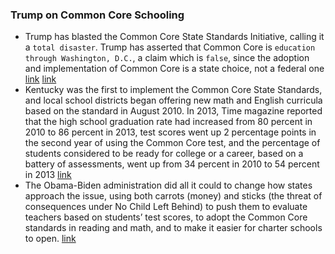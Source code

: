 ### Trump on Common Core Schooling
- Trump has blasted the Common Core State Standards Initiative, calling it a `total disaster`. Trump has asserted that Common Core is `education through Washington, D.C.`, a claim which is `false`, since the adoption and implementation of Common Core is a state choice, not a federal one [link](https://www.politifact.com/factchecks/2016/mar/10/donald-trump/common-core-education-through-washington-dc-trump-/) [link](https://www.washingtonpost.com/news/answer-sheet/wp/2016/03/04/donald-trump-is-wrong-about-common-core-but-hes-not-the-only-candidate-who-is/)
- Kentucky was the first to implement the Common Core State Standards, and local school districts began offering new math and English curricula based on the standard in August 2010. In 2013, Time magazine reported that the high school graduation rate had increased from 80 percent in 2010 to 86 percent in 2013, test scores went up 2 percentage points in the second year of using the Common Core test, and the percentage of students considered to be ready for college or a career, based on a battery of assessments, went up from 34 percent in 2010 to 54 percent in 2013 [link](http://content.time.com/time/magazine/article/0,9171,2152412,00.html)
- The Obama-Biden administration did all it could to change how states approach the issue, using both carrots (money) and sticks (the threat of consequences under No Child Left Behind) to push them to evaluate teachers based on students’ test scores, to adopt the Common Core standards in reading and math, and to make it easier for charter schools to open. [link](https://www.vox.com/policy-and-politics/2019/5/28/18643078/biden-education-teachers-plan)